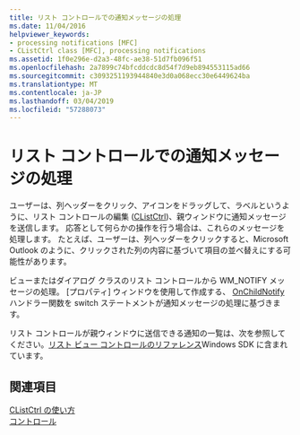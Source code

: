 ```yaml
---
title: リスト コントロールでの通知メッセージの処理
ms.date: 11/04/2016
helpviewer_keywords:
- processing notifications [MFC]
- CListCtrl class [MFC], processing notifications
ms.assetid: 1f0e296e-d2a3-48fc-ae38-51d7fb096f51
ms.openlocfilehash: 2a7899c74bfcddcdc8d54f7d9eb894553115ad66
ms.sourcegitcommit: c3093251193944840e3d0a068ecc30e6449624ba
ms.translationtype: MT
ms.contentlocale: ja-JP
ms.lasthandoff: 03/04/2019
ms.locfileid: "57288073"
---
```

# <a name="processing-notification-messages-in-list-controls"></a>リスト コントロールでの通知メッセージの処理

ユーザーは、列ヘッダーをクリック、アイコンをドラッグして、ラベルというように、リスト コントロールの編集 ([CListCtrl](../mfc/reference/clistctrl-class.md))、親ウィンドウに通知メッセージを送信します。 応答として何らかの操作を行う場合は、これらのメッセージを処理します。 たとえば、ユーザーは、列ヘッダーをクリックすると、Microsoft Outlook のように、クリックされた列の内容に基づいて項目の並べ替えにする可能性があります。

ビューまたはダイアログ クラスのリスト コントロールから WM_NOTIFY メッセージの処理。 [プロパティ] ウィンドウを使用して作成する、 [OnChildNotify](../mfc/reference/cwnd-class.md#onchildnotify)ハンドラー関数を switch ステートメントが通知メッセージの処理に基づきます。

リスト コントロールが親ウィンドウに送信できる通知の一覧は、次を参照してください。[リスト ビュー コントロールのリファレンス](/windows/desktop/Controls/list-view-control-reference)Windows SDK に含まれています。

## <a name="see-also"></a>関連項目

[CListCtrl の使い方](../mfc/using-clistctrl.md)<br/>
[コントロール](../mfc/controls-mfc.md)
